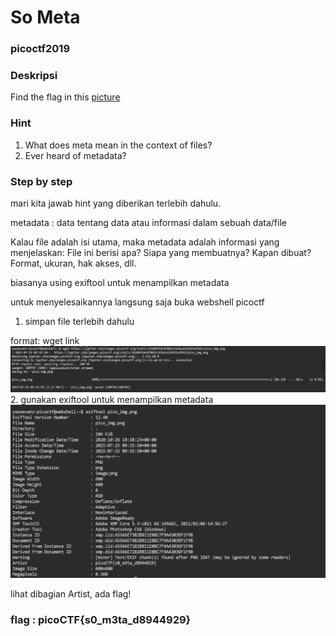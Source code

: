 # So Meta
### picoctf2019

### Deskripsi
Find the flag in this [picture](https://jupiter.challenges.picoctf.org/static/916b07b4c87062c165ace1d3d31ef655/pico_img.png)

### Hint 
1. What does meta mean in the context of files?
2. Ever heard of metadata?

### Step by step

mari kita jawab hint yang diberikan terlebih dahulu.

metadata : data tentang data atau informasi dalam sebuah data/file

Kalau file adalah isi utama, maka metadata adalah informasi yang menjelaskan: File ini berisi apa? Siapa yang membuatnya? Kapan dibuat?
Format, ukuran, hak akses, dll.

biasanya using exiftool untuk menampilkan metadata

untuk menyelesaikannya langsung saja buka webshell picoctf 

1. simpan file terlebih dahulu
   
format: wget link
   ![save](https://github.com/yowsevanz/images/blob/main/So%20Meta/save.png)
2. gunakan exiftool untuk menampilkan metadata
   ![metadata](https://github.com/yowsevanz/images/blob/main/So%20Meta/metadata_someta.png)

   lihat dibagian Artist, ada flag!

   ### flag : picoCTF{s0_m3ta_d8944929}

   
